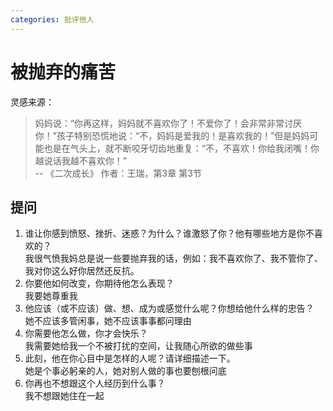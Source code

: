 ```yaml
---
categories: 批评他人
---
```


# 被抛弃的痛苦

灵感来源：
> 妈妈说：“你再这样，妈妈就不喜欢你了！不爱你了！会非常非常讨厌你！”孩子特别恐慌地说：“不，妈妈是爱我的！是喜欢我的！”但是妈妈可能也是在气头上，就不断咬牙切齿地重复：“不，不喜欢！你给我闭嘴！你越说话我越不喜欢你！”  
> -- 《二次成长》 作者：王瑞，第3章 第3节

## 提问

1. 谁让你感到愤怒、挫折、迷惑？为什么？谁激怒了你？他有哪些地方是你不喜欢的？  
我很气愤我妈总是说一些要抛弃我的话，例如：我不喜欢你了、我不管你了、我对你这么好你居然还反抗。
2. 你要他如何改变，你期待他怎么表现？  
我要她尊重我
3. 他应该（或不应该）做、想、成为或感觉什么呢？你想给他什么样的忠告？  
她不应该多管闲事，她不应该事事都问理由
4. 你需要他怎么做，你才会快乐？  
我需要她给我一个不被打扰的空间，让我随心所欲的做些事
5. 此刻，他在你心目中是怎样的人呢？请详细描述一下。  
她是个事必躬亲的人，她对别人做的事也要刨根问底
6. 你再也不想跟这个人经历到什么事？  
我不想跟她住在一起
